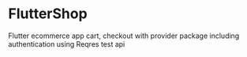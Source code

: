 # FlutterShop
Flutter ecommerce app cart, checkout with provider package including authentication using Reqres test api
